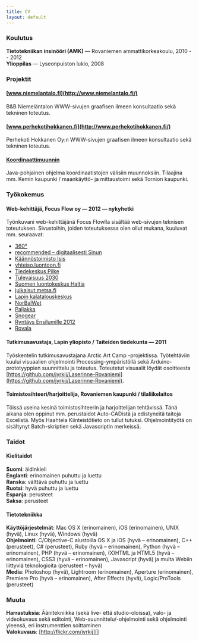 ```yaml
---
title: CV
layout: default
---
```


### Koulutus

**Tietotekniikan insinööri (AMK)** — Rovaniemen ammattikorkeakoulu, 2010 -- 2012  
**Ylioppilas** — Lyseonpuiston lukio, 2008

### Projektit

#### [www.niemelantalo.fi](http://www.niemelantalo.fi/)

B&B Niemeläntalon WWW-sivujen graafisen ilmeen konsultaatio sekä tekninen toteutus.

#### [www.perhekotihokkanen.fi](http://www.perhekotihokkanen.fi/)

Perhekoti Hokkanen Oy:n WWW-sivujen graafisen ilmeen konsultaatio sekä tekninen toteutus.

#### [Koordinaattimuunnin](/ohjelmat/koordinaattimuunnin)

Java-pohjainen ohjelma koordinaatistojen välisiin muunnoksiin. Tilaajina mm.
Kemin kaupunki / maankäyttö- ja mittaustoimi sekä Tornion kaupunki.

### Työkokemus

#### Web-kehittäjä, Focus Flow oy — 2012 — nykyhetki

Työnkuvani web-kehittäjänä Focus Flowlla sisältää web-sivujen teknisen toteutuksen.
Sivustoihin, joiden toteutuksessa olen ollut mukana, kuuluvat mm. seuraavat:

 - [360°](http://www.360astetta.fi)
 - [recommended – digitaalisesti Sinun](http://digi.recommended.fi)
 - [Käännöstoimisto Isis](http://www.isis.fi)
 - [yhteiso.luontoon.fi](http://yhteiso.luontoon.fi)
 - [Tiedekeskus Pilke](http://www.tiedekeskus-pilke.fi)
 - [Tulevaisuus 2030](http://tulevaisuus.2030.fi)
 - [Suomen luontokeskus Haltia](http://www.haltia.com)
 - [julkaisut.metsa.fi](http://julkaisut.metsa.fi)
 - [Lapin kalatalouskeskus](http://www.lapinkalatalouskeskus.fi)
 - [NorBalWet](http://www.norbalwet.org)
 - [Paljakka](http://www.paljakka.fi)
 - [Snogear](http://www.snogear.fi)
 - [Ryntäys Ensilumille 2012](http://www.ensilumi.fi)
 - [Rovala](http://www.rovala.fi)

#### Tutkimusavustaja, Lapin yliopisto / Taiteiden tiedekunta — 2011

Työskentelin tutkimusavustajana Arctic Art Camp -projektissa.
Työtehtäviin kuului visuaalien ohjelmointi Processing-ympäristöllä sekä
Arduino-prototyyppien suunnittelu ja toteutus. Toteutetut visuaalit löydät osoitteesta
[https://github.com/jyrkij/Laserinne-Rovaniemi](https://github.com/jyrkij/Laserinne-Rovaniemi).

#### Toimistosihteeri/harjoittelija, Rovaniemen kaupunki / tilaliikelaitos

Töissä useina kesinä toimistosihteerin ja harjoittelijan tehtävissä.
Tänä aikana olen oppinut mm. perustaidot Auto-CADistä ja edistyneitä
taitoja Excelistä. Myös Haahtela Kiinteistötieto on tullut tutuksi.
Ohjelmointityötä on sisältynyt Batch-skriptien sekä Javascriptin
merkeissä.

### Taidot

#### Kielitaidot

**Suomi**: äidinkieli  
**Englanti**: erinomainen puhuttu ja luettu  
**Ranska**: välttävä puhuttu ja luettu  
**Ruotsi**: hyvä puhuttu ja luettu  
**Espanja**: perusteet  
**Saksa**: perusteet

#### Tietotekniikka

**Käyttöjärjestelmät**: Mac OS X (erinomainen), iOS (erinomainen), UNIX
(hyvä), Linux (hyvä), Windows (hyvä)  
**Ohjelmointi**: C/Objective-C alustoilla OS X ja iOS (hyvä –
erinomainen), C++ (perusteet), C\# (perusteet), Ruby (hyvä –
erinomainen), Python (hyvä – erinomainen), PHP (hyvä – erinomainen),
(X)HTML ja HTML5 (hyvä – erinomainen), CSS3 (hyvä – erinomainen),
Javascript (hyvä) ja muita Webiin liittyviä teknologioita (perusteet –
hyvä)  
**Media**: Photoshop (hyvä), Lightroom (erinomainen), Aperture
(erinomainen), Premiere Pro (hyvä – erinomainen), After Effects (hyvä),
Logic/ProTools (perusteet)

### Muuta

**Harrastuksia**: Äänitekniikka (sekä live- että studio-oloissa), valo-
ja videokuvaus sekä editointi, Web-suunnittelu/-ohjelmointi sekä
ohjelmointi yleensä, eri instrumenttien soittaminen  
**Valokuvaus**: [http://flickr.com/jyrkij][]

  [http://elevate.kairatemppeli.fi]: http://elevate.kairatemppeli.fi/
  [http://www.perhekotihokkanen.fi/]: http://www.perhekotihokkanen.fi
  [http://jlilja.net]: http://jlilja.net/
  [http://flickr.com/jyrkij]: http://flickr.com/jyrkij
